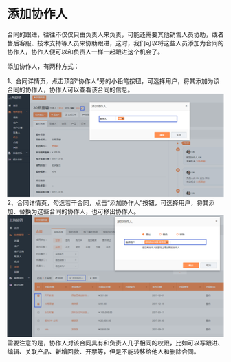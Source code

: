 # 添加协作人

合同的跟进，往往不仅仅只由负责人来负责，可能还需要其他销售人员协助，或者售后客服、技术支持等人员来协助跟进，这时，我们可以将这些人员添加为合同的协作人，协作人便可以和负责人一样一起跟进这个机会了。

添加协作人，有两种方式：

1、合同详情页，点击顶部“协作人”旁的小铅笔按钮，可选择用户，将其添加为该合同的协作人，协作人可以查看该合同的信息。![](/assets/lix添加写作人3.png)2、合同详情页，勾选若干合同，点击“添加协作人”按钮，可选择用户，将其添加、替换为这些合同的协作人，也可移出协作人。![](/assets/lix添加写作人批量.png)需要注意的是，协作人对该合同具有和负责人几乎相同的权限，比如可以写跟进、编辑、关联产品、新增回款、开票等，但是不能转移给他人和删除合同。

